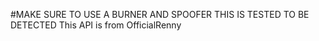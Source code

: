 #MAKE SURE TO USE A BURNER AND SPOOFER THIS IS TESTED TO BE DETECTED
This API is from OfficialRenny


